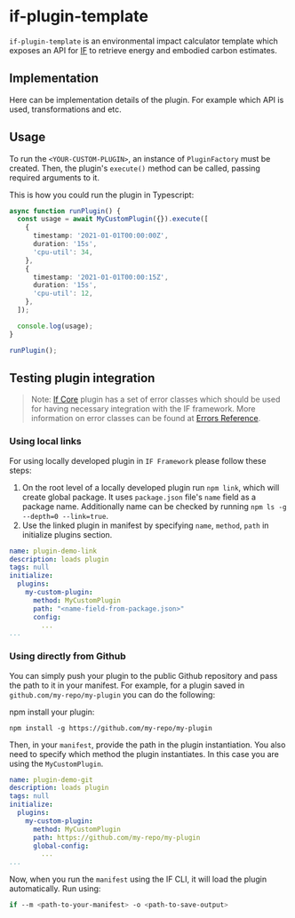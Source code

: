 # if-plugin-template

`if-plugin-template` is an environmental impact calculator template which exposes an API for [IF](https://github.com/Green-Software-Foundation/if) to retrieve energy and embodied carbon estimates.

## Implementation

Here can be implementation details of the plugin. For example which API is used, transformations and etc.

## Usage

To run the `<YOUR-CUSTOM-PLUGIN>`, an instance of `PluginFactory` must be created. Then, the plugin's `execute()` method can be called, passing required arguments to it.

This is how you could run the plugin in Typescript:

```typescript
async function runPlugin() {
  const usage = await MyCustomPlugin({}).execute([
    {
      timestamp: '2021-01-01T00:00:00Z',
      duration: '15s',
      'cpu-util': 34,
    },
    {
      timestamp: '2021-01-01T00:00:15Z',
      duration: '15s',
      'cpu-util': 12,
    },
  ]);

  console.log(usage);
}

runPlugin();
```

## Testing plugin integration

>Note: [If Core](https://github.com/Green-Software-Foundation/if-core) plugin has a set of error classes which should be used for having necessary integration with the IF framework. More information on error classes can be found at [Errors Reference](https://if.greensoftware.foundation/reference/errors/).

### Using local links

For using locally developed plugin in `IF Framework` please follow these steps: 

1. On the root level of a locally developed plugin run `npm link`, which will create global package. It uses `package.json` file's `name` field as a package name. Additionally name can be checked by running `npm ls -g --depth=0 --link=true`.
2. Use the linked plugin in manifest by specifying `name`, `method`, `path` in initialize plugins section. 

```yaml
name: plugin-demo-link
description: loads plugin
tags: null
initialize:
  plugins:
    my-custom-plugin:
      method: MyCustomPlugin
      path: "<name-field-from-package.json>"
      config:
        ...
...
```

### Using directly from Github

You can simply push your plugin to the public Github repository and pass the path to it in your manifest.
For example, for a plugin saved in `github.com/my-repo/my-plugin` you can do the following:

npm install your plugin: 

```
npm install -g https://github.com/my-repo/my-plugin
```

Then, in your `manifest`, provide the path in the plugin instantiation. You also need to specify which method the plugin instantiates. In this case you are using the `MyCustomPlugin`.

```yaml
name: plugin-demo-git
description: loads plugin
tags: null
initialize:
  plugins:
    my-custom-plugin:
      method: MyCustomPlugin
      path: https://github.com/my-repo/my-plugin
      global-config:
        ...
...
```

Now, when you run the `manifest` using the IF CLI, it will load the plugin automatically. Run using:

```sh
if --m <path-to-your-manifest> -o <path-to-save-output>
```
